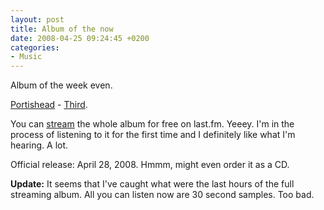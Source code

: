 ```yaml
---
layout: post
title: Album of the now
date: 2008-04-25 09:24:45 +0200
categories:
- Music
---
```

Album of the week even.

<a href="http://www.portishead.co.uk/">Portishead</a> - <a href="http://en.wikipedia.org/wiki/Third_%28Portishead_album%29">Third</a>.

You can <a href="http://www.last.fm/music/portishead/third?autostart=1">stream</a> the whole album for free on last.fm. Yeeey. I'm in the process of listening to it for the first time and I definitely like what I'm hearing. A lot.

Official release: April 28, 2008. Hmmm, might even order it as a CD.

<strong>Update:</strong> It seems that I've caught what were the last hours of the full streaming album. All you can listen now are 30 second samples. Too bad.


